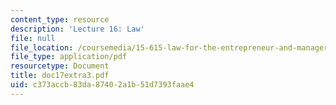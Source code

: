 ```yaml
---
content_type: resource
description: 'Lecture 16: Law'
file: null
file_location: /coursemedia/15-615-law-for-the-entrepreneur-and-manager-spring-2003/c373accb83da87402a1b51d7393faae4_doc17extra3.pdf
file_type: application/pdf
resourcetype: Document
title: doc17extra3.pdf
uid: c373accb-83da-8740-2a1b-51d7393faae4
---
```

